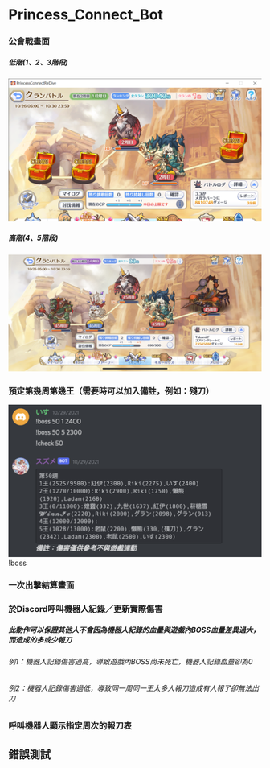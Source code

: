 # Princess_Connect_Bot

### 公會戰畫面
##### 低階(1、2、3階段)
![alt text][image2]
##### 高階(4、5階段)
![alt text][image1]

### 預定第幾周第幾王（需要時可以加入備註，例如：殘刀）
![alt text][image3]
!boss 
### 一次出擊結算畫面

### 於Discord呼叫機器人紀錄／更新實際傷害

##### 此動作可以保證其他人不會因為機器人紀錄的血量與遊戲內BOSS血量差異過大，而造成的多或少報刀
###### 例1：機器人記錄傷害過高，導致遊戲內BOSS尚未死亡，機器人記錄血量卻為0
###### 例2：機器人記錄傷害過低，導致同一周同一王太多人報刀造成有人報了卻無法出刀

### 呼叫機器人顯示指定周次的報刀表

## 錯誤測試

[image1]: https://github.com/YuyuNagi/Princess_Connect_Bot/blob/main/image1.png?raw=true
[image2]: https://github.com/YuyuNagi/Princess_Connect_Bot/blob/main/image2.png?raw=true
[image3]: https://github.com/YuyuNagi/Princess_Connect_Bot/blob/main/image3.png?raw=true
